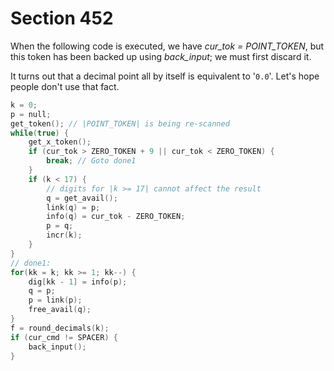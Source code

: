 # Section 452

 When the following code is executed, we have *cur_tok = POINT_TOKEN*, but this token has been backed up using *back_input*; we must first discard it.

It turns out that a decimal point all by itself is equivalent to '`0.0`'.
Let's hope people don't use that fact.

```c << Scan decimal fraction >>=
k = 0;
p = null;
get_token(); // |POINT_TOKEN| is being re-scanned
while(true) {
    get_x_token();
    if (cur_tok > ZERO_TOKEN + 9 || cur_tok < ZERO_TOKEN) {
        break; // Goto done1
    }
    if (k < 17) {
        // digits for |k >= 17| cannot affect the result
        q = get_avail();
        link(q) = p;
        info(q) = cur_tok - ZERO_TOKEN;
        p = q;
        incr(k);
    }
}
// done1:
for(kk = k; kk >= 1; kk--) {
    dig[kk - 1] = info(p);
    q = p;
    p = link(p);
    free_avail(q);
}
f = round_decimals(k);
if (cur_cmd != SPACER) {
    back_input();
}
```
